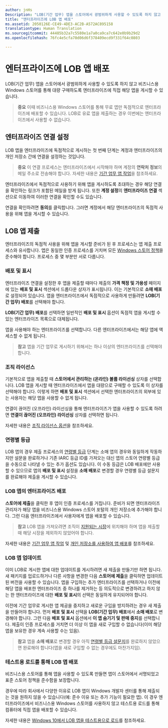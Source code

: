 ```yaml
---
author: jnHs
Description: "LOB(기간 업무) 앱을 스토어에서 광범위하게 사용할 수 있도록 하지 않고 비즈니스용 Windows 스토어를 통해 대량 구매하도록 엔터프라이즈에 직접 해당 앱을 게시할 수 있습니다."
title: "엔터프라이즈에 LOB 앱 배포"
ms.assetid: 2050126E-CE49-4DE3-AC2B-A572AC895158
translationtype: Human Translation
ms.sourcegitcommit: 44485b32a7c5580e1a7a0ca9ca7c642e0b9b29d2
ms.openlocfilehash: 76fc4e5cfa70d06d6f378409ecd9f331f64c0803

---
```


# 엔터프라이즈에 LOB 앱 배포


LOB(기간 업무) 앱을 스토어에서 광범위하게 사용할 수 있도록 하지 않고 비즈니스용 Windows 스토어를 통해 대량 구매하도록 엔터프라이즈에 직접 해당 앱을 게시할 수 있습니다.

> **중요** 이때 비즈니스용 Windows 스토어를 통해 무료 앱만 독점적으로 엔터프라이즈에 배포할 수 있습니다. LOB로 유료 앱을 제출하는 경우 이번에는 엔터프라이즈에서 사용할 수 없습니다. 

## 엔터프라이즈 연결 설정


LOB 앱을 엔터프라이즈에 독점적으로 게시하는 첫 번째 단계는 계정과 엔터프라이즈의 개인 저장소 간에 연결을 설정하는 것입니다.

> **중요** 이 연결 프로세스는 엔터프라이즈에서 시작해야 하며 계정의 **연락처 정보**의 메일 주소로 전송해야 합니다. 자세한 내용은 [기간 업무 앱 작업](http://go.microsoft.com/fwlink/p/?LinkId=698846)을 참조하세요.

엔터프라이즈에서 독점적으로 사용하기 위해 앱을 게시하도록 초대하는 경우 해당 연결을 확인하는 링크가 포함된 메일을 받게 됩니다. 또한 **계정 설정**의 **엔터프라이즈 연결** 섹션으로 이동하여 이러한 연결을 확인할 수도 있습니다.

연결을 확인하려면 **동의**를 클릭합니다. 그러면 계정에서 해당 엔터프라이즈의 독점적 사용을 위해 앱을 게시할 수 있습니다.

## LOB 앱 제출


엔터프라이즈의 독점적 사용을 위해 앱을 게시할 준비가 된 후 프로세스는 앱 제출 프로세스와 유사합니다. 앱은 동일한 인증 프로세스를 거치며 모든 [Windows 스토어 정책](https://msdn.microsoft.com/library/windows/apps/dn764944)을 준수해야 합니다. 프로세스 중 몇 부분만 서로 다릅니다.

### 배포 및 표시

엔터프라이즈 연결을 설정한 후 앱을 제출할 때마다 제출의 **가격 책정 및 가용성** 페이지에 있는 **배포 및 표시** 섹션에서 드롭다운 상자가 표시됩니다. 이는 기본적으로 **소매 배포**로 설정되어 있습니다. 앱을 엔터프라이즈에서 독점적으로 사용하게 만들려면 **LOB(기간 업무) 배포**를 선택해야 합니다.

**LOB(기간 업무) 배포**를 선택하면 일반적인 **배포 및 표시** 옵션이 독점적 앱을 게시할 수 있는 엔터프라이즈 목록으로 대체됩니다.

앱을 사용해야 하는 엔터프라이즈를 선택합니다. 다른 엔터프라이즈에서는 해당 앱에 액세스할 수 없게 됩니다.

> **참고** 앱을 기간 업무로 게시하기 위해서는 하나 이상의 엔터프라이즈를 선택해야 합니다.

### 조직 라이선스

기본적으로 앱을 제출할 때 **스토어에서 관리하는 (온라인) 볼륨 라이선싱** 상자를 선택합니다. LOB 앱을 게시할 때 엔터프라이즈에서 앱을 대량으로 구매할 수 있도록 이 상자를 선택해야 합니다. 이렇게 하면 **배포 및 표시** 섹션에서 선택한 엔터프라이즈의 외부에 있는 사용자는 해당 앱을 사용할 수 없게 됩니다.

연결이 끊어진 (오프라인) 라이선싱을 통해 엔터프라이즈가 앱을 사용할 수 있도록 하려면 **연결이 끊어진 (오프라인) 라이선싱** 상자를 선택하면 됩니다.

자세한 내용은 [조직 라이선스 옵션](organizational-licensing.md)을 참조하세요.

### 연령별 등급
LOB 앱의 경우 제출 프로세스의 [연령별 등급](age-ratings.md) 단계는 소매 앱의 경우와 동일하게 작동하지만 설문을 완료하거나 기존 IARC 등급 ID를 가져오는 대신 앱의 스토어 연령별 등급을 수동으로 나타낼 수 있는 추가 옵션도 있습니다. 이 수동 등급은 LOB 배포에만 사용할 수 있으므로 앱의 **배포 및 표시** 설정을 **소매 배포**로 변경할 경우 연령별 등급 설문지를 완료해야 제출을 게시할 수 있습니다.

### LOB 앱의 엔터프라이즈 배포

**스토어에 제출**을 클릭한 후 앱이 인증 프로세스를 거칩니다. 준비가 되면 엔터프라이즈 관리자가 해당 앱을 비즈니스용 Windows 스토어 포털의 개인 저장소에 추가해야 합니다. 그런 다음 엔터프라이즈에서 사용자에게 앱을 배포할 수 있습니다.

> **참고** LOB 앱을 가져오려면 조직이 [지원되는 시장](https://technet.microsoft.com/itpro/windows/whats-new/windows-store-for-business-overview#supported-markets)에 위치해야 하며 앱을 제출할 때 해당 시장을 제외하지 않았어야 합니다. 

자세한 내용은 [기간 업무 앱 작업](http://go.microsoft.com/fwlink/p/?LinkId=698846) 및 [개인 저장소를 사용하여 앱 배포](http://go.microsoft.com/fwlink/p/?LinkId=698847)를 참조하세요.

### LOB 앱 업데이트

이미 LOB로 게시한 앱에 대한 업데이트를 게시하려면 새 제출을 만들기만 하면 됩니다. 새 패키지를 업로드하거나 다른 사항을 변경한 다음 **스토어에 제출**을 클릭하면 업데이트된 버전을 사용할 수 있습니다. 앱을 구입하는 추가 엔터프라이즈를 선택하거나 이전에 해당 앱을 배포한 엔터프라이즈 중 하나를 제거하는 등 의도적으로 변경하려고 하지 않는 한 엔터프라이즈에 대한 **배포 및 표시**의 선택은 동일하게 유지되어야 합니다.

이전에 기간 업무로 게시한 앱 제공을 중지하고 새로운 구입을 방지하려는 경우 새 제출을 만들어야 합니다. 먼저 **배포 및 표시** 선택을 **LOB(기간 업무) 배포**에서 **소매 배포**로 변경해야 합니다. 그런 다음 **배포 및 표시** 옵션에서 **이 앱 숨기기 및 판매 중지**를 선택합니다. 제출이 인증 프로세스를 거치면 더 이상 이 앱을 새로 구입할 수 없습니다(이미 해당 앱을 보유한 경우 계속 사용할 수는 있음).

> **참고** 앱을 **소매 배포**로 변경할 경우 아직 [연령별 등급 설문지](age-ratings.md)를 완료하지 않았으면 완료해야 합니다(앱을 새로 구입할 수 없는 경우에도 마찬가지임).

### 테스트용 로드를 통해 LOB 앱 배포

비즈니스용 스토어를 통해 앱을 사용할 수 있도록 만들면 앱이 스토어에서 서명되었고 표준 스토어 정책을 준수함을 보장합니다.

경우에 따라 회사에서 다양한 이유로 LOB 앱이 Windows 개발자 센터를 통해 제출되는 것을 원하지 않을 수 있습니다(예: 준수 이유 또는 추가 기능이 필요한 앱). 이 경우 엔터프라이즈에서 비즈니스용 Windows 스토어를 사용하지 않고 테스트용 로드를 통해 컴퓨터에 직접 앱을 배포할 수 있습니다.

자세한 내용은 [Windows 10에서 LOB 앱을 테스트용으로 로드](http://go.microsoft.com/fwlink/p/?LinkId=623433)를 참조하세요.

 

 







<!--HONumber=Sep16_HO1-->


